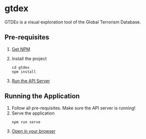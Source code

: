 # gtdex

GTDEx is a visual exploration tool of the Global Terrorism Database.

## Pre-requisites

1. [Get NPM](https://www.npmjs.com/get-npm)
1. Install the project

    ```
   cd gtdex
   npm install
    ```
1. [Run the API Server](https://github.com/hjzhong89/gtdex-api/blob/master/README.md)


## Running the Application
1. Follow all pre-requisites. Make sure the API server is running!
1. Serve the application
    ```
    npm run serve
    ```
1. [Open in your browser](http://localhost:8080)
